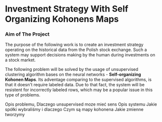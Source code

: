 # Investment Strategy With Self Organizing Kohonens Maps

### Aim of The Project
The purpose of the following work is to create an investment strategy operating on the historical data from the Polish stock exchange. Such a system may support decisions making by the human during investments on a stock market. 

The following problem will be solved by the usage of unsupervised clustering algorithm bases on the neural networks - **Self-organizing Kohonen Maps**. Its adventage comparing to the supervised algorithms, is that it doesn't require labeled data. Due to that fact, the system will be resistent for incorrectly labeled rows, which may be a popular issue in this type of problems. 

Opis problemu, Dlaczego unsupervised moze mieć sens
Opis systemu
Jakie spółki wybraliśmy i dlaczego
Czym są mapy kohonena
Jakie zmienne tworzymy
